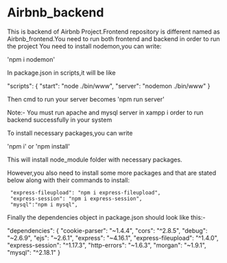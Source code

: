 # Airbnb_backend

This is backend of Airbnb Project.Frontend repository is different named as Airbnb_frontend.You need to run both frontend and backend in order to run the project
You need to install nodemon,you can write:

'npm i nodemon'

In package.json in scripts,it will be like

"scripts": {
    "start": "node ./bin/www",
    "server": "nodemon ./bin/www"
  }
  
 Then cmd to run your server becomes
 'npm run server'
 
 Note:- You must run apache and mysql server in xampp i order to run backend successfully in your system
 
 To install necessary packages,you can write
 
 'npm i' or 'npm install'
 
 This will install node_module folder with necessary packages.
 
 
 However,you also need to install some more packages and that are stated below along with their commands to install:
 
     "express-fileupload": "npm i express-fileupload",
     "express-session": "npm i express-session",
     "mysql":"npm i mysql", 
  Finally the dependencies object in package.json should look like this:-
  
  "dependencies": {
    "cookie-parser": "~1.4.4",
    "cors": "^2.8.5",
    "debug": "~2.6.9",
    "ejs": "~2.6.1",
    "express": "~4.16.1",
    "express-fileupload": "^1.4.0",
    "express-session": "^1.17.3",
    "http-errors": "~1.6.3",
    "morgan": "~1.9.1",
    "mysql": "^2.18.1"
  }
